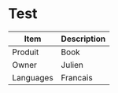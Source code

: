 # Test
| Item  | Description |
| ------------- | ------------- |
| Produit | Book |
| Owner  | Julien |
| Languages  | Francais |
